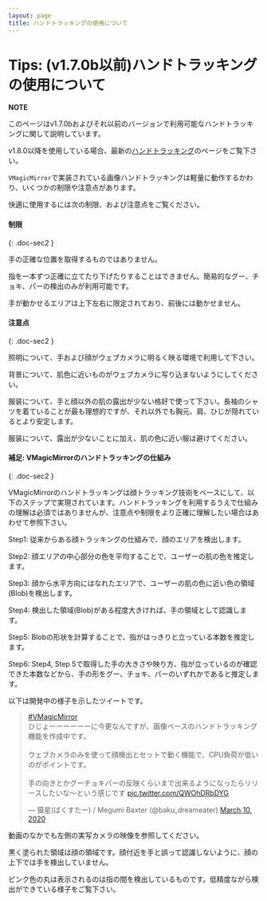 ```yaml
---
layout: page
title: ハンドトラッキングの使用について
---
```


# Tips: (v1.7.0b以前)ハンドトラッキングの使用について

<div class="note-area" markdown="1">

**NOTE**

このページはv1.7.0bおよびそれ以前のバージョンで利用可能なハンドトラッキングに関して説明しています。

v1.8.0以降を使用している場合、最新の[ハンドトラッキング](../../docs/hand_tracking)のページをご覧下さい。

</div>

`VMagicMirror`で実装されている画像ハンドトラッキングは軽量に動作するかわり、いくつかの制限や注意点があります。

快適に使用するには次の制限、および注意点をご覧ください。

#### 制限
{: .doc-sec2 }

手の正確な位置を取得するものではありません。

指を一本ずつ正確に立てたり下げたりすることはできません。簡易的なグー、チョキ、パーの検出のみが利用可能です。

手が動かせるエリアは上下左右に限定されており、前後には動かせません。


#### 注意点
{: .doc-sec2 }

照明について、手および顔がウェブカメラに明るく映る環境で利用して下さい。

背景について、肌色に近いものがウェブカメラに写り込まないようにしてください。

服装について、手と顔以外の肌の露出が少ない格好で使って下さい。長袖のシャツを着ていることが最も理想的ですが、それ以外でも胸元、肩、ひじが隠れているとより安定します。

服装について、露出が少ないことに加え、肌の色に近い服は避けてください。


#### 補足: VMagicMirrorのハンドトラッキングの仕組み
{: .doc-sec2 }

VMagicMirrorのハンドトラッキングは顔トラッキング技術をベースにして、以下のステップで実現されています。ハンドトラッキングを利用するうえで仕組みの理解は必須ではありませんが、注意点や制限をより正確に理解したい場合はあわせて参照下さい。

Step1: 従来からある顔トラッキングの仕組みで、顔のエリアを検出します。

Step2: 顔エリアの中心部分の色を平均することで、ユーザーの肌の色を推定します。

Step3: 顔から水平方向にはなれたエリアで、ユーザーの肌の色に近い色の領域(Blob)を検出します。

Step4: 検出した領域(Blob)がある程度大きければ、手の領域として認識します。

Step5: Blobの形状を計算することで、指がはっきりと立っている本数を推定します。

Step6: Step4, Step 5で取得した手の大きさや映り方、指が立っているのが確認できた本数などから、手の形をグー、チョキ、パーのいずれかであると推定します。

以下は開発中の様子を示したツイートです。

<blockquote class="twitter-tweet"><p lang="ja" dir="ltr"><a href="https://twitter.com/hashtag/VMagicMirror?src=hash&amp;ref_src=twsrc%5Etfw">#VMagicMirror</a><br>ひじょーーーーーーに今更なんですが、画像ベースのハンドトラッキング機能を作成中です。<br><br>ウェブカメラのみを使って顔検出とセットで動く機能で、CPU負荷が低いのがポイントです。<br><br>手の向きとかグーチョキパーの反映くらいまで出来るようになったらリリースしたいな～という感じです <a href="https://t.co/QWOhDRbDYG">pic.twitter.com/QWOhDRbDYG</a></p>&mdash; 獏星(ばくすたー) / Megumi Baxter (@baku_dreameater) <a href="https://twitter.com/baku_dreameater/status/1237380280127643650?ref_src=twsrc%5Etfw">March 10, 2020</a></blockquote> <script async src="https://platform.twitter.com/widgets.js" charset="utf-8"></script>

動画のなかでも左側の実写カメラの映像を参照してください。

黒く塗られた領域は顔の領域です。顔付近を手と誤って認識しないように、顔の上下では手を検出していません。

ピンク色の丸は表示されるのは指の間を検出しているものです。低精度ながら検出ができている様子をご覧下さい。
